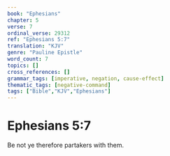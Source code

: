 ```yaml
---
book: "Ephesians"
chapter: 5
verse: 7
ordinal_verse: 29312
ref: "Ephesians 5:7"
translation: "KJV"
genre: "Pauline Epistle"
word_count: 7
topics: []
cross_references: []
grammar_tags: [imperative, negation, cause-effect]
thematic_tags: [negative-command]
tags: ["Bible","KJV","Ephesians"]
---
```


# Ephesians 5:7

Be not ye therefore partakers with them.
